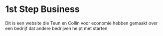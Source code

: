 # 1st Step Business
Dit is een website die Teun en Collin voor economie hebben gemaakt over een bedrijf dat andere bedrijven helpt met starten
